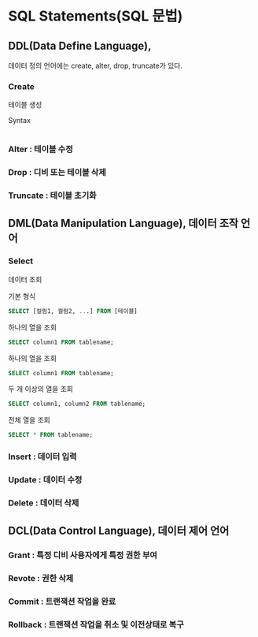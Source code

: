 # SQL Statements(SQL 문법)






## DDL(Data Define Language), 
데이터 정의 언어에는 create, alter, drop, truncate가 있다.


### Create 
테이블 생성

Syntax
```

```



### Alter : 테이블 수정
### Drop : 디비 또는 테이블 삭제
### Truncate : 테이블 초기화



## DML(Data Manipulation Language), 데이터 조작 언어

### Select

데이터 조회

기본 형식
``` sql
SELECT [컬럼1, 컬럼2, ...] FROM [테이블]
```

하나의 열을 조회
``` sql
SELECT column1 FROM tablename;
```

하나의 열을 조회
``` sql
SELECT column1 FROM tablename;
```

두 개 이상의 열을 조회
``` sql
SELECT column1, column2 FROM tablename;
```

전체 열을 조회
``` sql
SELECT * FROM tablename;
```




### Insert : 데이터 입력
### Update : 데이터 수정
### Delete : 데이터 삭제


## DCL(Data Control Language), 데이터 제어 언어

### Grant : 특정 디비 사용자에게 특정 권한 부여
### Revote : 권한 삭제
### Commit : 트랜잭션 작업을 완료
### Rollback : 트랜잭션 작업을 취소 및 이전상태로 복구 







